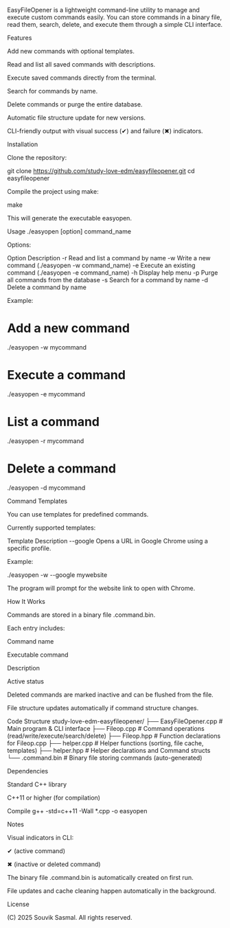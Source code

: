 EasyFileOpener is a lightweight command-line utility to manage and execute custom commands easily. You can store commands in a binary file, read them, search, delete, and execute them through a simple CLI interface.

Features

Add new commands with optional templates.

Read and list all saved commands with descriptions.

Execute saved commands directly from the terminal.

Search for commands by name.

Delete commands or purge the entire database.

Automatic file structure update for new versions.

CLI-friendly output with visual success (✔) and failure (✖) indicators.

Installation

Clone the repository:

git clone https://github.com/study-love-edm/easyfileopener.git
cd easyfileopener


Compile the project using make:

make


This will generate the executable easyopen.

Usage
./easyopen [option] command_name


Options:

Option	Description
-r	Read and list a command by name
-w	Write a new command (./easyopen -w command_name)
-e	Execute an existing command (./easyopen -e command_name)
-h	Display help menu
-p	Purge all commands from the database
-s	Search for a command by name
-d	Delete a command by name

Example:

# Add a new command
./easyopen -w mycommand

# Execute a command
./easyopen -e mycommand

# List a command
./easyopen -r mycommand

# Delete a command
./easyopen -d mycommand

Command Templates

You can use templates for predefined commands.

Currently supported templates:

Template	Description
--google	Opens a URL in Google Chrome using a specific profile.

Example:

./easyopen -w --google mywebsite


The program will prompt for the website link to open with Chrome.

How It Works

Commands are stored in a binary file .command.bin.

Each entry includes:

Command name

Executable command

Description

Active status

Deleted commands are marked inactive and can be flushed from the file.

File structure updates automatically if command structure changes.

Code Structure
study-love-edm-easyfileopener/
├── EasyFileOpener.cpp   # Main program & CLI interface
├── Fileop.cpp           # Command operations (read/write/execute/search/delete)
├── Fileop.hpp           # Function declarations for Fileop.cpp
├── helper.cpp           # Helper functions (sorting, file cache, templates)
├── helper.hpp           # Helper declarations and Command structs
└── .command.bin         # Binary file storing commands (auto-generated)

Dependencies

Standard C++ library

C++11 or higher (for compilation)

Compile
g++ -std=c++11 -Wall *.cpp -o easyopen

Notes

Visual indicators in CLI:

✔ (active command)

✖ (inactive or deleted command)

The binary file .command.bin is automatically created on first run.

File updates and cache cleaning happen automatically in the background.

License

(C) 2025 Souvik Sasmal. All rights reserved.
